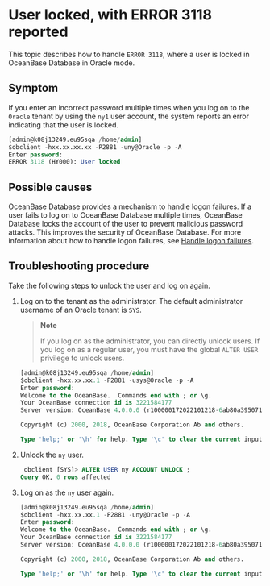 # User locked, with ERROR 3118 reported

This topic describes how to handle `ERROR 3118`, where a user is locked in OceanBase Database in Oracle mode. 

## Symptom

If you enter an incorrect password multiple times when you log on to the `Oracle` tenant by using the `ny1` user account, the system reports an error indicating that the user is locked. 

```sql
[admin@k08j13249.eu95sqa /home/admin]
$obclient -hxx.xx.xx.xx -P2881 -uny@Oracle -p -A
Enter password:
ERROR 3118 (HY000): User locked
```

## Possible causes

OceanBase Database provides a mechanism to handle logon failures. If a user fails to log on to OceanBase Database multiple times, OceanBase Database locks the account of the user to prevent malicious password attacks. This improves the security of OceanBase Database. For more information about how to handle logon failures, see [Handle logon failures](../../../7.reference/2.manage-guide/2.basic-database-management/4.manage-tenants-1/5.manage-users-and-permissions/2.oracle-3/3.logon-failure-handling-policy.md). 

## Troubleshooting procedure

Take the following steps to unlock the user and log on again. 

1. Log on to the tenant as the administrator. The default administrator username of an Oracle tenant is `SYS`. 

   > **Note**
   >
   > If you log on as the administrator, you can directly unlock users. If you log on as a regular user, you must have the global `ALTER USER` privilege to unlock users. 

   ```sql
   [admin@k08j13249.eu95sqa /home/admin]
   $obclient -hxx.xx.xx.1 -P2881 -usys@Oracle -p -A
   Enter password:
   Welcome to the OceanBase.  Commands end with ; or \g.
   Your OceanBase connection id is 3221584177
   Server version: OceanBase 4.0.0.0 (r100000172022101218-6ab80a3950710941946c004d805fcfded7a4aa2c) (Built Oct 12 2022 18:43:39)

   Copyright (c) 2000, 2018, OceanBase Corporation Ab and others.

   Type 'help;' or '\h' for help. Type '\c' to clear the current input statement.
   ```

2. Unlock the `ny` user. 

   ```sql
    obclient [SYS]> ALTER USER ny ACCOUNT UNLOCK ;
   Query OK, 0 rows affected
   ```

3. Log on as the `ny` user again. 

   ```sql
   [admin@k08j13249.eu95sqa /home/admin]
   $obclient -hxx.xx.xx.1 -P2881 -uny@Oracle -p -A
   Enter password:
   Welcome to the OceanBase.  Commands end with ; or \g.
   Your OceanBase connection id is 3221584177
   Server version: OceanBase 4.0.0.0 (r100000172022101218-6ab80a3950710941946c004d805fcfded7a4aa2c) (Built Oct 12 2022 18:43:39)

   Copyright (c) 2000, 2018, OceanBase Corporation Ab and others.

   Type 'help;' or '\h' for help. Type '\c' to clear the current input statement.
   ```
